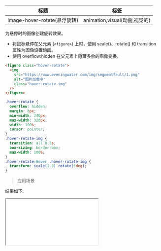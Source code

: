 | 标题                         | 标签                          |
| ---------------------------- | ----------------------------- |
| image-hover-rotate(悬浮旋转) | animation,visual(动画,视觉的) |

为悬停时的图像创建旋转效果。

- 将鼠标悬停在父元素 (`<figure>`) 上时，使用 scale()、rotate() 和 transition 属性为图像设置动画。
- 使用 overflow:hidden 在父元素上隐藏多余的图像变换。

```html
<figure class="hover-rotate">
  <img
    src="https://www.eveningwater.com/img/segmentfault/1.png"
    alt="图片加载中"
    class="hover-rotate-img"
  />
</figure>
```

```css
.hover-rotate {
  overflow: hidden;
  margin: 8px;
  min-width: 240px;
  max-width: 320px;
  width: 100%;
  cursor: pointer;
}
.hover-rotate-img {
  transition: all 0.3s;
  box-sizing: border-box;
  max-width: 100%;
}
.hover-rotate:hover .hover-rotate-img {
  transform: scale(1.3) rotate(5deg);
}
```

> 应用场景

<div class="code-editor" data-url="codes/css/html/image-hover-rotate.html" data-language="html"></div>

结果如下:

<iframe src="codes/css/html/image-hover-rotate.html"></iframe>
